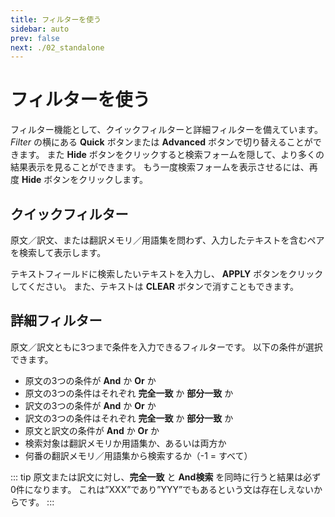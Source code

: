 ```yaml
---
title: フィルターを使う
sidebar: auto
prev: false
next: ./02_standalone
---
```

# フィルターを使う
フィルター機能として、クイックフィルターと詳細フィルターを備えています。
*Filter* の横にある **Quick** ボタンまたは **Advanced** ボタンで切り替えることができます。
また **Hide** ボタンをクリックすると検索フォームを隠して、より多くの結果表示を見ることができます。
もう一度検索フォームを表示させるには、再度 **Hide** ボタンをクリックします。

## クイックフィルター
原文／訳文、または翻訳メモリ／用語集を問わず、入力したテキストを含むペアを検索して表示します。

テキストフィールドに検索したいテキストを入力し、 **APPLY** ボタンをクリックしてください。
また、テキストは **CLEAR** ボタンで消すこともできます。

## 詳細フィルター
原文／訳文ともに3つまで条件を入力できるフィルターです。
以下の条件が選択できます。

- 原文の3つの条件が **And** か **Or** か
- 原文の3つの条件はそれぞれ **完全一致** か **部分一致** か
- 訳文の3つの条件が **And** か **Or** か
- 訳文の3つの条件はそれぞれ **完全一致** か **部分一致** か
- 原文と訳文の条件が **And** か **Or** か
- 検索対象は翻訳メモリか用語集か、あるいは両方か
- 何番の翻訳メモリ／用語集から検索するか（-1 = すべて）

::: tip
原文または訳文に対し、**完全一致** と **And検索** を同時に行うと結果は必ず0件になります。
これは”XXX”であり”YYY”でもあるという文は存在しえないからです。
:::


